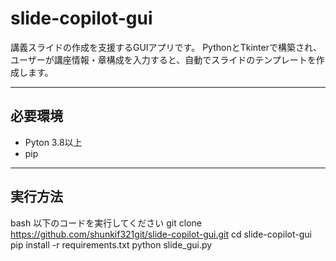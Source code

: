 # slide-copilot-gui

講義スライドの作成を支援するGUIアプリです。
PythonとTkinterで構築され、ユーザーが講座情報・章構成を入力すると、自動でスライドのテンプレートを作成します。

---

## 必要環境

- Pyton 3.8以上
- pip

---

## 実行方法

bash
以下のコードを実行してください
git clone https://github.com/shunkif321git/slide-copilot-gui.git
cd slide-copilot-gui
pip install -r requirements.txt
python slide_gui.py
